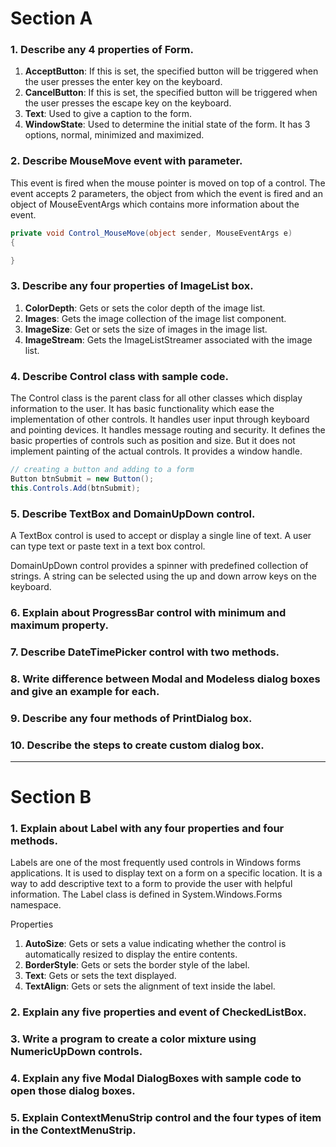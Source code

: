 # Section A
### 1. Describe any 4 properties of Form.
1. **AcceptButton**: If this is set, the specified button will be triggered when the user presses the enter key on the keyboard.
2. **CancelButton**: If this is set, the specified button will be triggered when the user presses the escape key on the keyboard.
3. **Text**: Used to give a caption to the form.
4. **WindowState**: Used to determine the initial state of the form. It has 3 options, normal, minimized and maximized.

### 2. Describe MouseMove event with parameter.
This event is fired when the mouse pointer is moved on top of a control. The event accepts 2 parameters, the object from which the event is fired and an object of MouseEventArgs which contains more information about the event.
```C#
private void Control_MouseMove(object sender, MouseEventArgs e)
{

}
```

### 3. Describe any four properties of ImageList box.
1. **ColorDepth**: Gets or sets the color depth of the image list.
2. **Images**: Gets the image collection of the image list component.
3. **ImageSize**: Get or sets the size of images in the image list.
4. **ImageStream**: Gets the ImageListStreamer associated with the image list.

### 4. Describe Control class with sample code.
The Control class is the parent class for all other classes which display information to the user. It has basic functionality which ease the implementation of other controls. It handles user input through keyboard and pointing devices. It handles message routing and security. It defines the basic properties of controls such as position and size. But it does not implement painting of the actual controls. It provides a window handle.
```C#
// creating a button and adding to a form
Button btnSubmit = new Button();
this.Controls.Add(btnSubmit);
```

### 5. Describe TextBox and DomainUpDown control.
A TextBox control is used to accept or display a single line of text. A user can type text or paste text in a text box control.

DomainUpDown control provides a spinner with predefined collection of strings. A string can be selected using the up and down arrow keys on the keyboard.

### 6. Explain about ProgressBar control with minimum and maximum property.
### 7. Describe DateTimePicker control with two methods.
### 8. Write difference between Modal and Modeless dialog boxes and give an example for each.
### 9. Describe any four methods of PrintDialog box.
### 10. Describe the steps to create custom dialog box.

---

# Section B
### 1. Explain about Label with any four properties and four methods.
Labels are one of the most frequently used controls in Windows forms applications. It is used to display text on a form on a specific location. It is a way to add descriptive text to a form to provide the user with helpful information. The Label class is defined in System.Windows.Forms namespace.

Properties
1. **AutoSize**: Gets or sets a value indicating whether the control is automatically resized to display the entire contents.
2. **BorderStyle**: Gets or sets the border style of the label.
3. **Text**: Gets or sets the text displayed.
4. **TextAlign**: Gets or sets the alignment of text inside the label.

### 2. Explain any five properties and event of CheckedListBox.
### 3. Write a program to create a color mixture using NumericUpDown controls.
### 4. Explain any five Modal DialogBoxes with sample code to open those dialog boxes.
### 5. Explain ContextMenuStrip control and the four types of item in the ContextMenuStrip.